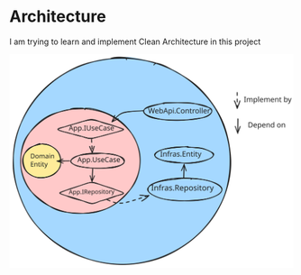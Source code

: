 # Architecture
I am trying to learn and implement Clean Architecture in this project 

![arch](./images/arch.svg)
